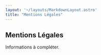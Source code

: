 ```yaml
---
layout: '~/layouts/MarkdownLayout.astro'
title: "Mentions Légales"
---
```


## Mentions Légales

Informations à compléter.

